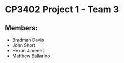 # CP3402 Project 1 - Team 3

## Members:
- Bradman Davis
- John Short
- Hexon Jimenez
- Matthew Ballarino
